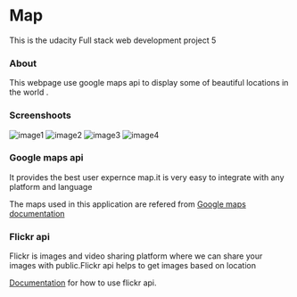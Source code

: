 # Map
 This is the udacity Full stack web development project 5
### About 
   This webpage use google maps api to display some of beautiful locations in the world .
### Screenshoots
   ![image1](https://dm2306files.storage.live.com/y4m2l7V82k8j5QSAGP-fM1Jvi_IJNN7gr4Gt0buI04TNP94z4lsHJ666J0kZCRI2NPPc8vwVLJTsHbEMxDHLOGSICW2UfKiG6ckKFgYfNFdKPmFpXzHDcSP8raVgrCX6joKY8YRdN8jHq2C_5OyQCmqZXTT2z0WmgoL0_94wYFzGoNTa0epz7xF7CRRd4waxq8OjEY_Z0hlZS4otMd3hpEpIA/Screenshot%20%287%29.png?psid=1&width=952&height=535)
   ![image2](https://dm2306files.storage.live.com/y4mS6itwqgFDImzZ0yKo073r0wOfusBZGL6Cj3sytDwejts9hMnV1YjfY1jDpx5i9rcI4MuFlHqETXAK_Ym8pA-bwSVfKINKAvPcy7q1r4ORnEh7nyXP2GKtM2bIWy-GoPMSWxOdy_v_aqvOEjgObXD7vUdwXcqu2OlompoobYx-AMx4jokJe2gGMOuoajy2Y8V/Screenshot%20%288%29.png?psid=1&width=1080&height=607)
    ![image3](https://dm2306files.storage.live.com/y4mTRf5G4X43LV8UnxIh0B1OOaNTxauSMbmExe_M77XqLndTZCR6I-S14QE_8gwu53r_2I422DPPoXrkmo3EEeIQcDjsYB7oRFhybVybwG9phtUc2ACMTEAK9CDtF2UenrpGTZEZ-GCW3q563JmVlcayTgTEhYE1BD1bi0NeWhj1tkY23j80RK8EAiVJOEa1BM2/Screenshot%20%289%29.png?psid=1&width=1080&height=607)
    ![image4](https://dm2306files.storage.live.com/y4m98jDGRQAESlgbaZkbbpv3uBpQCxT1FIsxqvF_hXNiVZeOuBAiVQ2ftzBfe8120RbPSp9D_bKIoTn1ECCAyIDk5pxFpCMmqcE97I0tHvx4JDNbPThigR8A68yaVa7CukgvZIqKLsRxYWGOPrkubB1YEKwOj5xEGIJILJREyfGTmOH3UnMxf-IF3StqN72eoga/Screenshot%20%2810%29.png?psid=1&width=1080&height=607)

### Google maps api
   It provides the best user expernce map.it is very easy to integrate with any platform and language

   The maps used in this application are refered from [Google maps documentation](https://developers.google.com/maps/documentation/javascript/tutorial)

### Flickr api
   Flickr is images and video sharing platform where we can share your images with public.Flickr api helps to get images based on location


   [Documentation](https://www.flickr.com/services/api/) for how to use flickr api.
